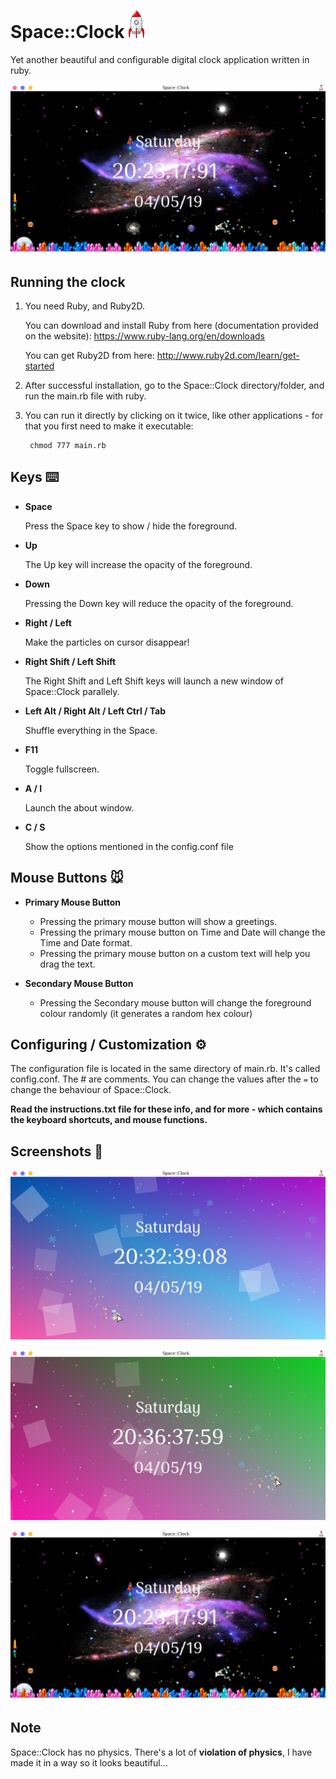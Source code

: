 # Space::Clock ![Icon](https://github.com/Souravgoswami/Space-Clock/blob/master/Space::Clock/crystals/spacecraft6.png)
Yet another beautiful and configurable digital clock application written in ruby.

![Space::Clock](https://github.com/Souravgoswami/Space-Clock/blob/master/Screenshots/Screenshot%20from%202019-05-04%2020-23-17.png)


## Running the clock
  1. You need Ruby, and Ruby2D.
         
        You can download and install Ruby from here (documentation provided on the website):
              https://www.ruby-lang.org/en/downloads
         
        You can get Ruby2D from here:
              http://www.ruby2d.com/learn/get-started
             
  2. After successful installation, go to the Space::Clock directory/folder, and run the main.rb file with ruby.
  3. You can run it directly by clicking on it twice, like other applications - for that you first need to make it executable:
  
          chmod 777 main.rb

## Keys ⌨️

+  **Space**
  
   Press the Space key to show / hide the foreground.

+  **Up**

   The Up key will increase the opacity of the foreground.

+  **Down**

   Pressing the Down key will reduce the opacity of the foreground.

+  **Right / Left**

   Make the particles on cursor disappear!

+  **Right Shift / Left Shift**

   The Right Shift and Left Shift keys will launch a new window of Space::Clock parallely.

+  **Left Alt / Right Alt / Left Ctrl / Tab**

   Shuffle everything in the Space.

+  **F11**

   Toggle fullscreen.

+ **A / I**

   Launch the about window.

+  **C / S**

   Show the options mentioned in the config.conf file

## Mouse Buttons 🐭

+  **Primary Mouse Button**
  
   + Pressing the primary mouse button will show a greetings.
   + Pressing the primary mouse button on Time and Date will change the Time and Date format.
   + Pressing the primary mouse button on a custom text will help you drag the text.
      
+  **Secondary Mouse Button**

   + Pressing the Secondary mouse button will change the foreground colour randomly (it generates a random hex colour)

## Configuring / Customization ⚙️

   The configuration file is located in the same directory of main.rb. It's called config.conf. The # are comments.
   You can change the values after the `=` to change the behaviour of Space::Clock.

**Read the instructions.txt file for these info, and for more - which contains the keyboard shortcuts, and mouse functions.**

## Screenshots 📸
![Default](https://github.com/Souravgoswami/Space-Clock/blob/master/Screenshots/Screenshot%20from%202019-05-04%2020-32-39.png)

![Default 2](https://github.com/Souravgoswami/Space-Clock/blob/master/Screenshots/Screenshot%20from%202019-05-04%2020-36-37.png)

![Space](https://github.com/Souravgoswami/Space-Clock/blob/master/Screenshots/Screenshot%20from%202019-05-04%2020-23-17.png)

## Note

  Space::Clock has no physics. There's a lot of **violation of physics**, I have made it in a way so it looks beautiful...

